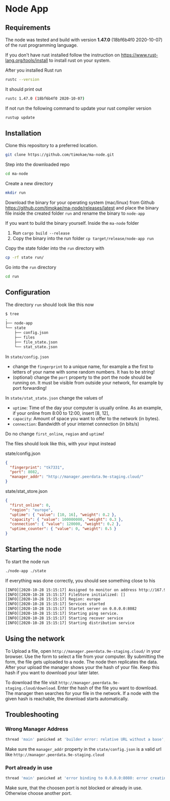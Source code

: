 # Node App
## Requirements

The node was tested and build with version **1.47.0** (18bf6b4f0 2020-10-07) of the rust programming language.

If you don't have rust installed follow the instruction on https://www.rust-lang.org/tools/install to install rust on your system.

After you installed Rust run 
```bash
rustc --version
```

It should print out
```bash
rustc 1.47.0 (18bf6b4f0 2020-10-07)
```

If not run the following command to update your rust compiler version
```bash
rustup update
```

## Installation
Clone this repository to a preferred location.
```bash
git clone https://github.com/timokae/ma-node.git
```

Step into the downloaded repo
```bash
cd ma-node
```

Create a new directory
```bash
mkdir run
```

Download the binary for your operating system (mac/linux) from Github 
https://github.com/timokae/ma-node/releases/latest and place the binary file inside the created folder `run` and rename the binary to `node-app`

If you want to build the binary yourself. Inside the `ma-node` folder
1. Run `cargo build --release`
2. Copy the binary into the run folder `cp target/release/node-app run`

Copy the state folder into the `run` directory with
```bash
cp -rf state run/
```

Go into the `run` directory
```bash
cd run
```

## Configuration

The directory `run` should look like this now
```bash
$ tree
.
├── node-app
└── state
    ├── config.json
    ├── files
    ├── file_state.json
    └── stat_state.json
```

In `state/config.json`
- change the `fingerprint` to a unique name, for example a the first to letters of your name with some random numbers. It has to be string!
- (optional) change the `port` property to the port the node should be running on. It must be visible from outside your network, for example by port forwarding!

In `state/stat_state.json` change the values of
- `uptime`: Time of the day your computer is usually online.  As an example, if your online from 8:00 to 12:00, insert [8, 12], 
- `capacity`: Amount of space you want to offer to the network (in bytes).
- `connection`: Bandwidth of your internet connection (in bits/s)
  
Do no change `first_online`, `region` and `uptime`!

The files should look like this, with your input instead

state/config.json
```json
{
  "fingerprint": "tk7331",
  "port": 8082,
  "manager_addr": "http://manager.peerdata.9e-staging.cloud/"
}
```

state/stat_store.json
```json
{
  "first_online": 0,
  "region": "europe",
  "uptime": { "value": [10, 16], "weight": 0.2 },
  "capacity": { "value": 100000000, "weight": 0.3 },
  "connection": { "value": 120000, "weight": 0.2 },
  "uptime_counter": { "value": 0, "weight": 0.5 }
}
```

## Starting the node

To start the node run
```bash
./node-app ./state
```

If everything was done correctly, you should see something close to his
```bash
[INFO][2020-10-28 15:15:17] Assigned to monitor on address http://167.99.248.254
[INFO][2020-10-28 15:15:17] FileStore initialized: []
[INFO][2020-10-28 15:15:17] Region: europe
[INFO][2020-10-28 15:15:17] Services started
[INFO][2020-10-28 15:15:17] Startet server on 0.0.0.0:8082
[INFO][2020-10-28 15:15:17] Starting ping service.
[INFO][2020-10-28 15:15:17] Starting recover service
[INFO][2020-10-28 15:15:17] Starting distribution service
```

## Using the network
To Upload a file, open `http://manager.peerdata.9e-staging.cloud/` in your browser. Use the form to select a file from your computer. By submitting the form, the file gets uploaded to a node. The node then replicates the data. After your upload the manager shows your the hash of your file. Keep this hash if you want to download your later later.

To download the file visit `http://manager.peerdata.9e-staging.cloud/download`. Enter the hash of the file you want to download. The manager then searches for your file in the network. If a node with the given hash is reachable, the download starts automatically.

## Troubleshooting

### Wrong Manager Address
```bash
thread 'main' panicked at 'builder error: relative URL without a base',
```
Make sure the `manager_addr` property in the `state/config.json` is a valid url like `http://manager.peerdata.9e-staging.cloud`

### Port already in use
```bash
thread 'main' panicked at 'error binding to 0.0.0.0:8080: error creating server listener: Address already in use (os error 98)
```
Make sure, that the choosen port is not blocked or already in use. Otherwise choose another port.

###
